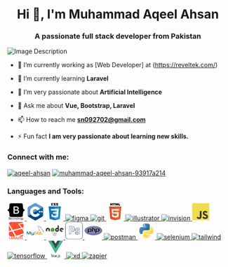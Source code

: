 <h1 align="center">Hi 👋, I'm Muhammad Aqeel Ahsan</h1>
<h3 align="center">A passionate full stack developer from Pakistan</h3>
<img src="https://doc-0k-bc-docs.googleusercontent.com/docs/securesc/tlsk8sdl6rt21u6l70kr7kftpbrg7l28/no7vg2ji8ono8rqsdobqgbp31jaqa1pr/1704470775000/06520913084632516677/06520913084632516677/1N60x5N9w1NBZSOuxicFAnePw2dIWZZiS?ax=AEqgLxnQNnMSFsJ9jXZjgMuCB2zoZjjXCcfpvjzdWbpDXrEEXpEoC7bPK_bLgKUGUPl2gS66H2BYzSFSPbU0G5T0BHfPIoN0wj8zV6jUvZ1_xHwwTyhWTHLgfJVxLOWb45PQvjmLaO9vE-x0i9Ngko5FRX0uRHixZGJ5-kgxEdjATakop-mowPS7eaEHxAaOXLxp3hF6fo05udhuMfHvFZ5aAglIWgze5hL8fgHjKB2EVND6noBXAFCzfIHlb9pYJaQ94fZbAnT51Cjdb65UefVt8eyMV5iR_ECYnIMjdruZ-kT5nPbKgM9rp-7ukKoe8KUGPgtjXx0VHkCupRcVpv8VJDE2wZ_IC4ZXAdQMaaa4KT72JxpAUMtTl_145FtJ7dH4dHGRAlLKNIPuobdNEwLGq40fd6IvGSlkr5996JwYR21cruwT7XD2pnDM6J6zu1vidgiAyvJoLdaxzSNphAk1kp09UyXxqugn1XNtfL1qAt6olu1MBXTT5TJ_iCKHJYQBom03TfSLkFShdhOmkCQqqqUjV0joEpNvDkg9thCEnm0p0D3DSuFKUY6MZb7Mam9HLSC7b5i27_2BKXRTtFrCWTRZ1D6tpK8khl1R4S9bIKp7K9PqRMbFUVSiDraGG7vJbUjMx9cQm835dcDmLbK9erR_jN2ufmoGRLQQHMkwZ15cIJuuZRmwjdhjdSzXf11PpRMf-w174Sb-u_0U91no-Q30UaqVYE1EQ0ALCW_rTrcK5NzrtwQsromvkFNZDlwO6F06je-FJpkQCFAoFjuGhpF1RhPrfPybIAbTWU01UzZvTKTezK6SnwO1bHmtdPKzowz5FMzLAV3ozoyuohdNCBzk0PJ-wG4ZVUhj95IlP_k&uuid=f2571cdd-4f33-4dc0-9be6-27d587ea8a71&authuser=0" alt="Image Description">

- 🔭 I’m currently working as [Web Developer] at (https://reveltek.com/)

- 🌱 I’m currently learning **Laravel**

- 🤝 I’m very passionate about **Artificial Intelligence**

- 💬 Ask me about **Vue, Bootstrap, Laravel**

- 📫 How to reach me **sn092702@gmail.com**

- ⚡ Fun fact **I am very passionate about learning new skills.**

<h3 align="left">Connect with me:</h3>
<p align="left">
<a href="https://codepen.io/aqeel-ahsan" target="blank"><img align="center" src="https://raw.githubusercontent.com/rahuldkjain/github-profile-readme-generator/master/src/images/icons/Social/codepen.svg" alt="aqeel-ahsan" height="30" width="40" /></a>
<a href="https://linkedin.com/in/muhammad-aqeel-ahsan-93917a214" target="blank"><img align="center" src="https://raw.githubusercontent.com/rahuldkjain/github-profile-readme-generator/master/src/images/icons/Social/linked-in-alt.svg" alt="muhammad-aqeel-ahsan-93917a214" height="30" width="40" /></a>
</p>

<h3 align="left">Languages and Tools:</h3>
<p align="left"> <a href="https://getbootstrap.com" target="_blank" rel="noreferrer"> <img src="https://raw.githubusercontent.com/devicons/devicon/master/icons/bootstrap/bootstrap-plain-wordmark.svg" alt="bootstrap" width="40" height="40"/> </a> <a href="https://www.w3schools.com/cpp/" target="_blank" rel="noreferrer"> <img src="https://raw.githubusercontent.com/devicons/devicon/master/icons/cplusplus/cplusplus-original.svg" alt="cplusplus" width="40" height="40"/> </a> <a href="https://www.w3schools.com/css/" target="_blank" rel="noreferrer"> <img src="https://raw.githubusercontent.com/devicons/devicon/master/icons/css3/css3-original-wordmark.svg" alt="css3" width="40" height="40"/> </a> <a href="https://www.figma.com/" target="_blank" rel="noreferrer"> <img src="https://www.vectorlogo.zone/logos/figma/figma-icon.svg" alt="figma" width="40" height="40"/> </a> <a href="https://git-scm.com/" target="_blank" rel="noreferrer"> <img src="https://www.vectorlogo.zone/logos/git-scm/git-scm-icon.svg" alt="git" width="40" height="40"/> </a> <a href="https://www.w3.org/html/" target="_blank" rel="noreferrer"> <img src="https://raw.githubusercontent.com/devicons/devicon/master/icons/html5/html5-original-wordmark.svg" alt="html5" width="40" height="40"/> </a> <a href="https://www.adobe.com/in/products/illustrator.html" target="_blank" rel="noreferrer"> <img src="https://www.vectorlogo.zone/logos/adobe_illustrator/adobe_illustrator-icon.svg" alt="illustrator" width="40" height="40"/> </a> <a href="https://www.invisionapp.com/" target="_blank" rel="noreferrer"> <img src="https://www.vectorlogo.zone/logos/invisionapp/invisionapp-icon.svg" alt="invision" width="40" height="40"/> </a> <a href="https://developer.mozilla.org/en-US/docs/Web/JavaScript" target="_blank" rel="noreferrer"> <img src="https://raw.githubusercontent.com/devicons/devicon/master/icons/javascript/javascript-original.svg" alt="javascript" width="40" height="40"/> </a> <a href="https://laravel.com/" target="_blank" rel="noreferrer"> <img src="https://raw.githubusercontent.com/devicons/devicon/master/icons/laravel/laravel-plain-wordmark.svg" alt="laravel" width="40" height="40"/> </a> <a href="https://www.mysql.com/" target="_blank" rel="noreferrer"> <img src="https://raw.githubusercontent.com/devicons/devicon/master/icons/mysql/mysql-original-wordmark.svg" alt="mysql" width="40" height="40"/> </a> <a href="https://nodejs.org" target="_blank" rel="noreferrer"> <img src="https://raw.githubusercontent.com/devicons/devicon/master/icons/nodejs/nodejs-original-wordmark.svg" alt="nodejs" width="40" height="40"/> </a> <a href="https://www.photoshop.com/en" target="_blank" rel="noreferrer"> <img src="https://raw.githubusercontent.com/devicons/devicon/master/icons/photoshop/photoshop-line.svg" alt="photoshop" width="40" height="40"/> </a> <a href="https://www.php.net" target="_blank" rel="noreferrer"> <img src="https://raw.githubusercontent.com/devicons/devicon/master/icons/php/php-original.svg" alt="php" width="40" height="40"/> </a> <a href="https://postman.com" target="_blank" rel="noreferrer"> <img src="https://www.vectorlogo.zone/logos/getpostman/getpostman-icon.svg" alt="postman" width="40" height="40"/> </a> <a href="https://www.python.org" target="_blank" rel="noreferrer"> <img src="https://raw.githubusercontent.com/devicons/devicon/master/icons/python/python-original.svg" alt="python" width="40" height="40"/> </a> <a href="https://www.selenium.dev" target="_blank" rel="noreferrer"> <img src="https://raw.githubusercontent.com/detain/svg-logos/780f25886640cef088af994181646db2f6b1a3f8/svg/selenium-logo.svg" alt="selenium" width="40" height="40"/> </a> <a href="https://tailwindcss.com/" target="_blank" rel="noreferrer"> <img src="https://www.vectorlogo.zone/logos/tailwindcss/tailwindcss-icon.svg" alt="tailwind" width="40" height="40"/> </a> <a href="https://www.tensorflow.org" target="_blank" rel="noreferrer"> <img src="https://www.vectorlogo.zone/logos/tensorflow/tensorflow-icon.svg" alt="tensorflow" width="40" height="40"/> </a> <a href="https://vuejs.org/" target="_blank" rel="noreferrer"> <img src="https://raw.githubusercontent.com/devicons/devicon/master/icons/vuejs/vuejs-original-wordmark.svg" alt="vuejs" width="40" height="40"/> </a> <a href="https://www.adobe.com/products/xd.html" target="_blank" rel="noreferrer"> <img src="https://cdn.worldvectorlogo.com/logos/adobe-xd.svg" alt="xd" width="40" height="40"/> </a> <a href="https://zapier.com" target="_blank" rel="noreferrer"> <img src="https://www.vectorlogo.zone/logos/zapier/zapier-icon.svg" alt="zapier" width="40" height="40"/> </a> </p>


